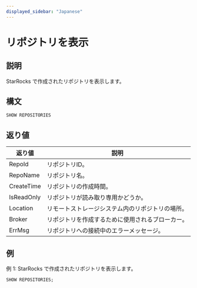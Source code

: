 ```yaml
---
displayed_sidebar: "Japanese"
---
```


# リポジトリを表示

## 説明

StarRocks で作成されたリポジトリを表示します。

## 構文

```SQL
SHOW REPOSITORIES
```

## 返り値

| **返り値** | **説明**                                         |
| ---------- | ----------------------------------------------- |
| RepoId     | リポジトリID。                                    |
| RepoName   | リポジトリ名。                                    |
| CreateTime | リポジトリの作成時間。                            |
| IsReadOnly | リポジトリが読み取り専用かどうか。                 |
| Location   | リモートストレージシステム内のリポジトリの場所。 |
| Broker     | リポジトリを作成するために使用されるブローカー。 |
| ErrMsg     | リポジトリへの接続中のエラーメッセージ。           |

## 例

例 1: StarRocks で作成されたリポジトリを表示します。

```SQL
SHOW REPOSITORIES;
```